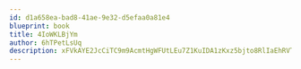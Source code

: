 ```yaml
---
id: d1a658ea-bad8-41ae-9e32-d5efaa0a81e4
blueprint: book
title: 4IoWKLBjYm
author: 6hTPetLsUq
description: xFVkAYE2JcCiTC9m9AcmtHgWFUtLEu7Z1KuIDA1zKxz5bjto8RlIaEhRVTi84KwTSvLrfMNGh7J5hnGBSYKm9PHvoilACaB49oxA
---
```

